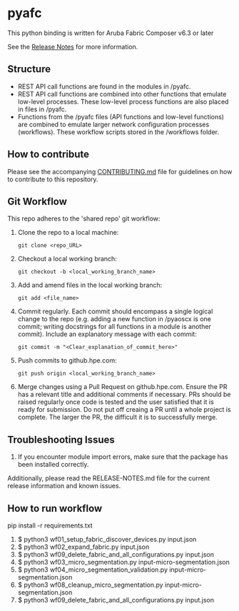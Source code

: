 # pyafc

This python binding is written for Aruba Fabric Composer v6.3 or later

See the [Release Notes](RELEASE-NOTES.md) for more information.


## Structure
* REST API call functions are found in the modules in /pyafc.
* REST API call functions are combined into other functions that emulate low-level processes. These low-level process functions are also placed in files in /pyafc.
* Functions from the /pyafc files (API functions and low-level functions) are combined to emulate larger network configuration processes (workflows). These workflow scripts stored in the /workflows folder.


## How to contribute

Please see the accompanying [CONTRIBUTING.md](CONTRIBUTING.md) file for guidelines on how to contribute to this repository.

## Git Workflow

This repo adheres to the 'shared repo' git workflow:
1. Clone the repo to a local machine:

    ```git clone <repo_URL>```
2. Checkout a local working branch:

    ```git checkout -b <local_working_branch_name>```
3. Add and amend files in the local working branch:

    ```git add <file_name>```
4. Commit regularly. Each commit should encompass a single logical change to the repo (e.g. adding a new function in /pyaoscx is one commit; writing docstrings for all functions in a module is another commit). Include an explanatory message with each commit:

    ```git commit -m "<Clear_explanation_of_commit_here>"```
5. Push commits to github.hpe.com:

    ```git push origin <local_working_branch_name>```
6. Merge changes using a Pull Request on github.hpe.com. Ensure the PR has a relevant title and additional comments if necessary. PRs should be raised regularly once code is tested and the user satisfied that it is ready for submission. Do not put off creaing a PR until a whole project is complete. The larger the PR, the difficult it is to successfully merge.

## Troubleshooting Issues
1. If you encounter module import errors, make sure that the package has been installed correctly.

Additionally, please read the RELEASE-NOTES.md file for the current release information and known issues.


## How to run workflow 
pip install -r requirements.txt

1. $ python3 wf01_setup_fabric_discover_devices.py input.json
2. $ python3 wf02_expand_fabric.py input.json
3. $ python3 wf09_delete_fabric_and_all_configurations.py input.json
4. $ python3 wf03_micro_segmentation.py input-micro-segmentation.json
5. $ python3 wf04_micro_segmentation_validation.py input-micro-segmentation.json
6. $ python3 wf08_cleanup_micro_segmentation.py input-micro-segmentation.json
3. $ python3 wf09_delete_fabric_and_all_configurations.py input.json
